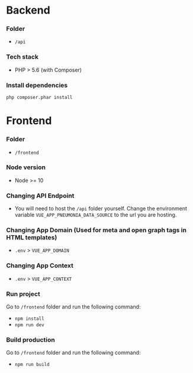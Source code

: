 # Backend #
### Folder ###
* `/api`

### Tech stack ###
* PHP > 5.6 (with Composer)

### Install dependencies ###
`php composer.phar install`

# Frontend #
### Folder ###
* `/frontend`

### Node version ###
* Node >= 10

### Changing API Endpoint ###
* You will need to host the `/api` folder yourself. Change the environment variable `VUE_APP_PNEUMONIA_DATA_SOURCE` to the url you are hosting.

### Changing App Domain (Used for meta and open graph tags in HTML templates) ###
* `.env` > `VUE_APP_DOMAIN`

### Changing App Context ###
* `.env` > `VUE_APP_CONTEXT`

### Run project ###
Go to `/frontend` folder and run the following command:
* `npm install`
* `npm run dev`

### Build production ###
Go to `/frontend` folder and run the following command:
* `npm run build`
